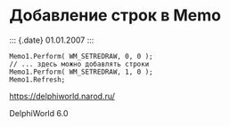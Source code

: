 Добавление строк в Memo
=======================

::: {.date}
01.01.2007
:::

    Memo1.Perform( WM_SETREDRAW, 0, 0 );
    // ... здесь можно добавлять строки
    Memo1.Perform( WM_SETREDRAW, 1, 0 );
    Memo1.Refresh;
     

<https://delphiworld.narod.ru/>

DelphiWorld 6.0
